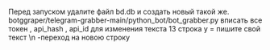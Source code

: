 Перед запуском удалите файл bd.db и создать новый    такой же.
botggraper/telegram-grabber-main/python_bot/bot_grabber.py 
вписать все токен , api_hash , api_id
для изменения текста  13 строка y = пишите свой текст      \n -переход на новою строку 
    
